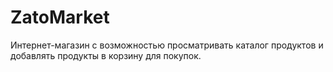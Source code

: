 # ZatoMarket
Интернет-магазин с возможностью просматривать каталог продуктов и добавлять продукты в корзину для покупок.
